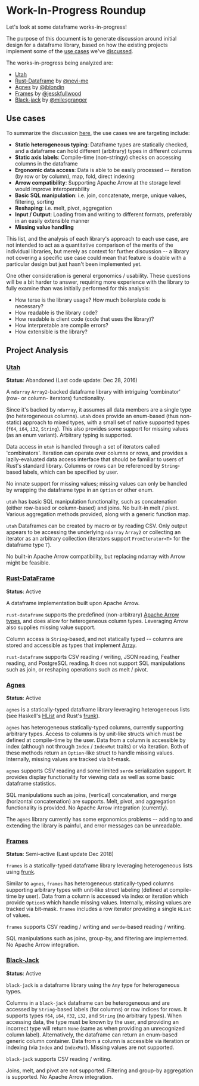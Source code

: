 # Work-In-Progress Roundup

Let's look at some dataframe works-in-progress!

The purpose of this document is to generate discussion around initial design for a dataframe library, based on how the existing projects implement some of the [use cases](#use-cases) we've [discussed](https://github.com/rust-dataframe/discussion/issues/3).

The works-in-progress being analyzed are:
* [Utah](https://github.com/kernelmachine/utah)
* [Rust-Dataframe](https://github.com/nevi-me/rust-dataframe) by [@nevi-me](https://github.com/nevi-me)
* [Agnes](https://github.com/agnes-rs/agnes) by [@jblondin](https://github.com/jblondin)
* [Frames](https://github.com/jesskfullwood/frames) by [@jesskfullwood](https://github.com/jesskfullwood)
* [Black-jack](https://github.com/milesgranger/black-jack) by [@milesgranger](https://github.com/milesgranger)

## Use cases

To summarize the discussion [here](https://github.com/rust-dataframe/discussion/issues/3), the use cases we are targeting include:
* **Static heterogeneous typing**: Dataframe types are statically checked, and a dataframe can hold different (arbitrary) types in different columns
* **Static axis labels**: Compile-time (non-stringy) checks on accessing columns in the dataframe
* **Ergonomic data access**: Data is able to be easily processed -- iteration (by row or by column), map, fold, direct indexing
* **Arrow compatibility**: Supporting Apache Arrow at the storage level would improve interoperability
* **Basic SQL manipulation**: i.e. join, concatenate, merge, unique values, filtering, sorting
* **Reshaping**: i.e. melt, pivot, aggregation
* **Input / Output**: Loading from and writing to different formats, preferably in an easily extensible manner
* **Missing value handling**

This list, and the analysis of each library's approach to each use case, are not intended to act as a quantitative comparison of the merits of the individual libraries, but merely as context for further discussion -- a library not covering a specific use case could mean that feature is doable with a particular design but just hasn't been implemented yet.

One other consideration is general ergonomics / usability. These questions will be a bit harder to answer, requiring more experience with the library to fully examine than was initially performed for this analysis:
* How terse is the library usage? How much boilerplate code is necessary?
* How readable is the library code?
* How readable is client code (code that uses the library)?
* How interpretable are compile errors?
* How extensible is the library?

## Project Analysis

### [Utah](https://github.com/kernelmachine/utah)

**Status**: Abandoned (Last code update: Dec 28, 2016)

A `ndarray` `Array2`-backed dataframe library with intriguing 'combinator' (row- or column- iterators) functionality.

Since it's backed by `ndarray`, it assumes all data members are a single type (no heterogeneous columns). `utah` does provide an enum-based (thus non-static) approach to mixed types, with a small set of native supported types (`f64`, `i64`, `i32`, `String`). This also provides some support for missing values (as an enum variant). Arbitrary typing is supported.

Data access in `utah` is handled through a set of iterators called 'combinators'. Iteration can operate over columns or rows, and provides a lazily-evaluated data access interface that should be familiar to users of Rust's standard library. Columns or rows can be referenced by `String`-based labels, which can be specified by user.

No innate support for missing values; missing values can only be handled by wrapping the dataframe type in an `Option` or other enum.

`utah` has basic SQL manipulation functionality, such as concatenation (either row-based or column-based) and joins. No built-in melt / pivot. Various aggregation methods provided, along with a generic function map.

`utah` Dataframes can be created by macro or by reading CSV. Only output appears to be accessing the underlying `ndarray` `Array2` or collecting an iterator as an arbitrary collection (iterators support `FromIterator<T>` for the dataframe type `T`).

No built-in Apache Arrow compatibility, but replacing ndarray with Arrow might be feasible.




### [Rust-DataFrame](https://github.com/nevi-me/rust-dataframe)

**Status**: Active

A dataframe implementation built upon Apache Arrow.

`rust-dataframe` supports the predefined (non-arbitrary) [Apache Arrow types](https://docs.rs/arrow/0.13.0/arrow/datatypes/enum.DataType.html), and does allow for heterogeneous column types. Leveraging Arrow also supplies missing value support.

Column access is `String`-based, and not statically typed -- columns are stored and accessible as types that implement [Array](https://docs.rs/arrow/0.13.0/arrow/array/trait.Array.html).

`rust-dataframe` supports CSV reading / writing, JSON reading, Feather reading, and PostgreSQL reading. It does not support SQL manipulations such as join, or reshaping operations such as melt / pivot.




### [Agnes](https://github.com/agnes-rs/agnes)

**Status**: Active

`agnes` is a statically-typed dataframe library leveraging heterogeneous lists (see Haskell's [HList](http://hackage.haskell.org/package/HList) and Rust's [frunk](https://github.com/lloydmeta/frunk)).

`agnes` has heterogeneous statically-typed columns, currently supporting arbitrary types. Access to columns is by unit-like structs which must be defined at compile-time by the user. Data from a column is accessible by index (although not through `Index` / `IndexMut` traits) or via iteration. Both of these methods return an `Option`-like struct to handle missing values. Internally, missing values are tracked via bit-mask.

`agnes` supports CSV reading and some limited `serde` serialization support. It provides display functionality for viewing data as well as some basic dataframe statistics.

SQL manipulations such as joins, (vertical) concatenation, and merge (horizontal concatenation) are supports. Melt, pivot, and aggregation functionality is provided. No Apache Arrow integration (currently).

The `agnes` library currently has some ergonomics problems -- adding to and extending the library is painful, and error messages can be unreadable.






### [Frames](https://github.com/jesskfullwood/frames)

**Status**: Semi-active (Last update Dec 2018)

`frames` is a statically-typed dataframe library leveraging heterogeneous lists using [frunk](https://github.com/lloydmeta/frunk).

Similar to `agnes`, `frames` has heterogeneous statically-typed columns supporting arbitrary types with unit-like struct labeling (defined at compile-time by user). Data from a column is accessed via index or iteration which provide `Option`s which handle missing values. Internally, missing values are tracked via bit-mask. `frames` includes a row iterator providing a single `HList` of values.

`frames` supports CSV reading / writing and `serde`-based reading / writing.

SQL manipulations such as joins, group-by, and filtering are implemented. No Apache Arrow integration.




### [Black-Jack](https://github.com/milesgranger/black-jack)

**Status**: Active

`black-jack` is a dataframe library using the `Any` type for heterogeneous types.

Columns in a `black-jack` dataframe can be heterogeneous and are accessed by `String`-based labels (for columns) or row indices for rows. It supports types `f64`, `i64`, `f32`, `i32`, and `String` (no arbitrary types). When accessing data, the type must be known by the user, and providing an incorrect type will return `None` (same as when providing an unrecognized column label). Alternatively, the dataframe can return an enum-based generic column container. Data from a column is accessible via iteration or indexing (via `Index` and `IndexMut`). Missing values are not supported.

`black-jack` supports CSV reading / writing.

Joins, melt, and pivot are not supported. Filtering and group-by aggregation is supported. No Apache Arrow integration.
